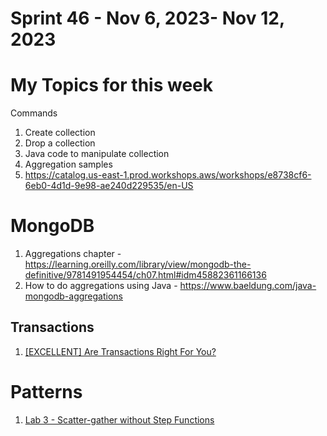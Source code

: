 <h1>Sprint 46 - Nov 6, 2023- Nov 12, 2023</h1>

# My Topics for this week

Commands
1. Create collection
2. Drop a collection
3. Java code to manipulate collection
4. Aggregation samples
5. https://catalog.us-east-1.prod.workshops.aws/workshops/e8738cf6-6eb0-4d1d-9e98-ae240d229535/en-US

# MongoDB

1. Aggregations chapter - https://learning.oreilly.com/library/view/mongodb-the-definitive/9781491954454/ch07.html#idm45882361166136
1. How to do aggregations using Java - https://www.baeldung.com/java-mongodb-aggregations

## Transactions

1. [[EXCELLENT] Are Transactions Right For You?](https://youtu.be/tnciVR4Bysw?t=1240)

# Patterns

1. [Lab 3 - Scatter-gather without Step Functions](https://catalog.us-east-1.prod.workshops.aws/workshops/e8738cf6-6eb0-4d1d-9e98-ae240d229535/en-US/scatter-gather)

